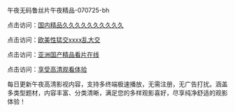 午夜无码鲁丝片午夜精品-070725-bh

点击访问：<a href="https://rtj-3zo.pages.dev/">国内精品久久久久久久久久久久</a>

点击访问：<a href="https://vassv.pages.dev/">欧美性猛交xxxx乱大交</a>

点击访问：<a href="https://gsd-agv.pages.dev/">亚洲国产精品看片在线</a>

点击访问：<a href="https://gda-c7m.pages.dev/">享受高清观看体验</a>

每日更新午夜高清影视内容，支持多终端极速播放，无需注册，无广告打扰。涵盖多类型题材，内容丰富、分类清晰，满足您的多样观影喜好，尽享纯净舒适的观影体验！

<span style="display:none;">[Canonical link](https://github.com/vivi20250707/viv5 ）</span>
